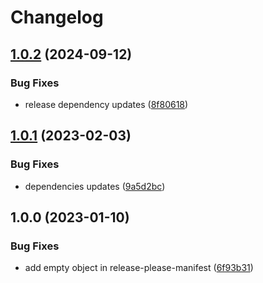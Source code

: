 # Changelog

## [1.0.2](https://github.com/generation-alive/help.generation-alive.org/compare/v1.0.1...v1.0.2) (2024-09-12)


### Bug Fixes

* release dependency updates ([8f80618](https://github.com/generation-alive/help.generation-alive.org/commit/8f80618ac3d301b54a6dcda651a8d807bb8d8147))

## [1.0.1](https://github.com/generation-alive/help.generation-alive.org/compare/v1.0.0...v1.0.1) (2023-02-03)


### Bug Fixes

* dependencies updates ([9a5d2bc](https://github.com/generation-alive/help.generation-alive.org/commit/9a5d2bcaf732e6da837cd57db09cd0700c7b4f59))

## 1.0.0 (2023-01-10)


### Bug Fixes

* add empty object in release-please-manifest ([6f93b31](https://github.com/generation-alive/help.generation-alive.org/commit/6f93b31457cf6b23c123e9fb7c9bff99b8163292))
